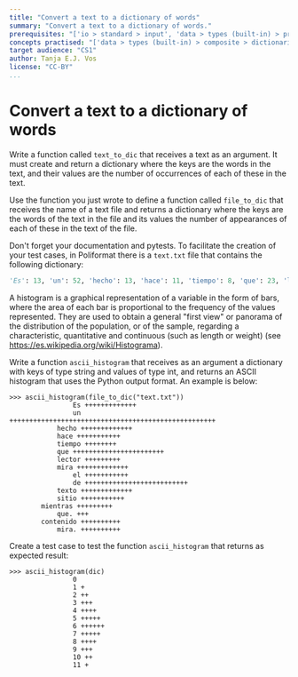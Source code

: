 ```yaml
---
title: "Convert a text to a dictionary of words"
summary: "Convert a text to a dictionary of words."
prerequisites: "['io > standard > input', 'data > types (built-in) > primitive > numeric', 'data > types (built-in) > composite > sequences > strings', 'imperative programming > variables > variable declaration', 'imperative programming > variables > assignment']"
concepts practised: "['data > types (built-in) > composite > dictionaries', 'control flow > conditionals', 'expressions > operators > arithmetic operators']"
target audience: "CS1"
author: Tanja E.J. Vos
license: "CC-BY"
...
```


# Convert a text to a dictionary of words

Write a function called `text_to_dic` that receives a text as an
argument. It must create and return a dictionary where the keys are
the words in the text, and their values are the number of
occurrences of each of these in the text.

Use the function you just wrote to define a function called
`file_to_dic` that receives the name of a text file and returns a
dictionary where the keys are the words of the text in the file and
its values the number of appearances of each of these in the text of
the file.

Don't forget your documentation and pytests. To facilitate the
creation of your test cases, in Poliformat there is a `text.txt`
file that contains the following dictionary:

```python
'Es': 13, 'un': 52, 'hecho': 13, 'hace': 11, 'tiempo': 8, 'que': 23, 'lector': 9, 'mira': 13, 'el': 11, 'de': 26, 'texto': 13, 'sitio': 11, 'mientras': 9, 'que.': 3, 'contenido': 10, 'mira.': 10
```

A histogram is a graphical representation of a variable in the form
of bars, where the area of each bar is proportional to the frequency
of the values represented. They are used to obtain a general "first
view" or panorama of the distribution of the population, or of the
sample, regarding a characteristic, quantitative and continuous
(such as length or weight) (see
<https://es.wikipedia.org/wiki/Histograma>).

Write a function `ascii_histogram` that receives as an argument a
dictionary with keys of type string and values of type int, and
returns an ASCII histogram that uses the Python output format. An
example is below:

```small
>>> ascii_histogram(file_to_dic("text.txt"))
                Es +++++++++++++
                un ++++++++++++++++++++++++++++++++++++++++++++++++++++
            hecho +++++++++++++
            hace +++++++++++
            tiempo ++++++++
            que +++++++++++++++++++++++
            lector +++++++++
            mira +++++++++++++
                el +++++++++++
                de ++++++++++++++++++++++++++
            texto +++++++++++++
            sitio +++++++++++
        mientras +++++++++
            que. +++
        contenido ++++++++++
            mira. ++++++++++
```

Create a test case to test the function `ascii_histogram` that
returns as expected result:

```small
>>> ascii_histogram(dic)
                0 
                1 +
                2 ++
                3 +++
                4 ++++
                5 +++++
                6 ++++++
                7 +++++
                8 ++++
                9 +++
                10 ++
                11 +
```

